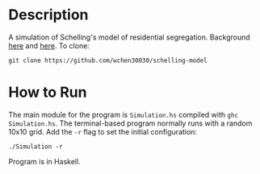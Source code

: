 Description
===========

A simulation of Schelling's model of residential segregation. Background [here](http://nifty.stanford.edu/2014/mccown-schelling-model-segregation/) and [here](https://lectures.quantecon.org/jl/schelling.html). To clone:

```
git clone https://github.com/wchen30030/schelling-model
```

How to Run
==========

The main module for the program is `Simulation.hs` compiled with `ghc Simulation.hs`. The terminal-based program normally runs with a random 10x10 grid. Add the `-r` flag to set the initial configuration:
```
./Simulation -r
```
Program is in Haskell.
